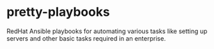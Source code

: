# pretty-playbooks
RedHat Ansible playbooks for automating various tasks like setting up servers and other basic tasks required in an enterprise.
